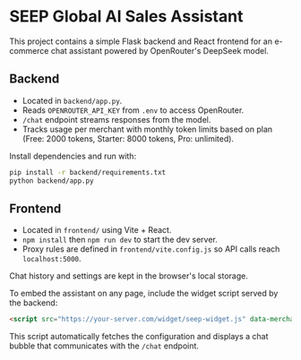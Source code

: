 # SEEP Global AI Sales Assistant

This project contains a simple Flask backend and React frontend for an e-commerce chat assistant powered by OpenRouter's DeepSeek model.

## Backend
- Located in `backend/app.py`.
- Reads `OPENROUTER_API_KEY` from `.env` to access OpenRouter.
- `/chat` endpoint streams responses from the model.
- Tracks usage per merchant with monthly token limits based on plan
  (Free: 2000 tokens, Starter: 8000 tokens, Pro: unlimited).

Install dependencies and run with:
```bash
pip install -r backend/requirements.txt
python backend/app.py
```

## Frontend
- Located in `frontend/` using Vite + React.
- `npm install` then `npm run dev` to start the dev server.
- Proxy rules are defined in `frontend/vite.config.js` so API calls reach `localhost:5000`.

Chat history and settings are kept in the browser's local storage.

To embed the assistant on any page, include the widget script served by the backend:

```html
<script src="https://your-server.com/widget/seep-widget.js" data-merchant-id="YOUR_ID"></script>
```

This script automatically fetches the configuration and displays a chat bubble that communicates with the `/chat` endpoint.
